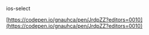 ios-select

[https://codepen.io/gnauhca/pen/JrdpZZ?editors=0010](https://codepen.io/gnauhca/pen/JrdpZZ?editors=0010)